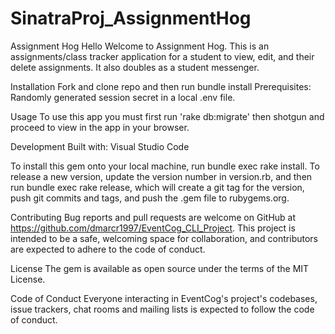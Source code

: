 # SinatraProj_AssignmentHog
Assignment Hog
Hello Welcome to Assignment Hog. This is an assignments/class tracker application for a student to view, edit, and their delete assignments. It also doubles as a student messenger.

Installation
Fork and clone repo and then run bundle install
Prerequisites: Randomly generated session secret in a local .env file.  

Usage
To use this app you must first run 'rake db:migrate' then shotgun and proceed to view in the app in your browser.

Development
Built with: Visual Studio Code

To install this gem onto your local machine, run bundle exec rake install. To release a new version, update the version number in version.rb, and then run bundle exec rake release, which will create a git tag for the version, push git commits and tags, and push the .gem file to rubygems.org.

Contributing
Bug reports and pull requests are welcome on GitHub at https://github.com/dmarcr1997/EventCog_CLI_Project. This project is intended to be a safe, welcoming space for collaboration, and contributors are expected to adhere to the code of conduct.

License
The gem is available as open source under the terms of the MIT License.

Code of Conduct
Everyone interacting in EventCog's project's codebases, issue trackers, chat rooms and mailing lists is expected to follow the code of conduct.

